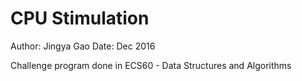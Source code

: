 # CPU Stimulation

 Author: Jingya Gao
 Date: Dec 2016

 Challenge program done in ECS60 - Data Structures and Algorithms 
 
 
